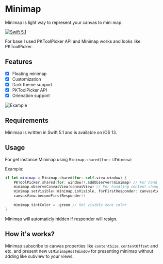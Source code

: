 # Minimap

Minimap is light way to represent your canvas to mini map. 

[![Swift 5.1](https://img.shields.io/badge/Swift-5.1-orange.svg?style=flat)](https://swift.org/)

For base I used PKToolPicker API and Minimap works and looks like PKToolPicker.

## Features

- [x] Floating minimap
- [x] Customization
- [x] Dark theme support
- [x] PKToolPicker API
- [x] Orienation support

![Example](https://github.com/SpectralDragon/Minimap/raw/master/preview.gif)

## Requirements
Minimap is written in Swift 5.1 and is available on iOS 13.

## Usage

For get instance Minimap using `Minimap.shared(for: UIWindow)`

Example:

```swift
if let minimap = Minimap.shared(for: self.view.window) {
    PKToolPicker.shared(for: window)?.addObserver(minimap) // For handling PKToolPicker frame 
    minimap.observeCanvasView(canvasView) // For handling content changing
    minimap.setVisible(!minimap.isVisible, forFirstResponder: canvasView) // Set visible for minimap
    canvasView.becomeFirstResponder()
    
    minimap.tintColor = .green // Set visible zone color
}
```
Minimap will automaticly hidden if responder will resign.

## How it's works?

Minimap subscribe to canvas properties like `contentSize`, `contentOffset` and etc. and present new `UIMinimapHostWindow` for presenting minimap without adding like subview to your views.
